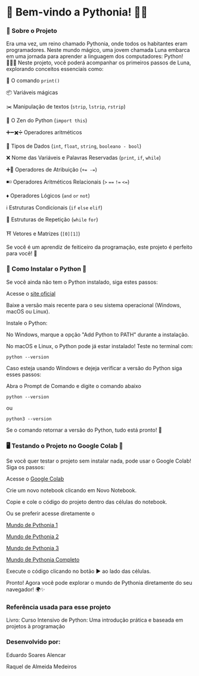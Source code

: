 # 🌟 Bem-vindo a Pythonia! 🏰🐍

### 📖 Sobre o Projeto

  Era uma vez, um reino chamado Pythonia, onde todos os habitantes eram programadores. Neste mundo mágico, uma jovem chamada Luna embarca em uma jornada para aprender a linguagem dos computadores: Python! 🧙‍♂️✨
  Neste projeto, você poderá acompanhar os primeiros passos de Luna, explorando conceitos essenciais como:
  
  📢 O comando `print()`
  
  📦 Variáveis mágicas
  
  ✂️ Manipulação de textos (`strip`, `lstrip`, `rstrip`)
  
  📜 O Zen do Python (`import this`)
  
  ➕➖✖️➗ Operadores aritméticos

  🎲 Tipos de Dados (`int`, `float`, `string`, `booleano - bool`)

  ❌ Nome das Variáveis e Palavras Reservadas (`print`, `if`, `while`)

  ➕🟰 Operadores de Atribuição (`+= -=`)

  ◾◽ Operadores Aritméticos Relacionais (`>` `==` `!=` `<=`)

  ♦️ Operadores Lógicos (`and` `or` `not`)

  ℹ️ Estruturas Condicionais (`if` `else` `elif`)

  🔁 Estruturas de Repetição (`while` `for`)

  ⛩️ Vetores e Matrizes (`[0][1]`)


  Se você é um aprendiz de feiticeiro da programação, este projeto é perfeito para você! 🚀


### 🔧 Como Instalar o Python 🐍

  Se você ainda não tem o Python instalado, siga estes passos:
  
  Acesse o [site oficial](https://www.python.org/downloads/)
  
  Baixe a versão mais recente para o seu sistema operacional (Windows, macOS ou Linux).
  
  Instale o Python:
  
  No Windows, marque a opção "Add Python to PATH" durante a instalação.
  
  No macOS e Linux, o Python pode já estar instalado! Teste no terminal com:
  
  `python --version`
  
  Caso esteja usando Windows e dejeja verificar a versão do Python siga esses passos:
  
  Abra o Prompt de Comando e digite o comando abaixo
  
  `python --version`
  
  ou
  
  `python3 --version`
  
  Se o comando retornar a versão do Python, tudo está pronto! 🎉

  


### 🖥️ Testando o Projeto no Google Colab 🚀

  Se você quer testar o projeto sem instalar nada, pode usar o Google Colab! Siga os passos:
  
  Acesse o [Google Colab](https://colab.research.google.com/)
  
  Crie um novo notebook clicando em Novo Notebook.
  
  Copie e cole o código do projeto dentro das células do notebook.
  
  Ou se preferir acesse diretamente o 
  
  [Mundo de Pythonia 1](https://colab.research.google.com/drive/1G6an8TZK_wDTWrh5YWkg5jsA0Xi3WoJ6?usp=sharing)
  
  [Mundo de Pythonia 2](https://colab.research.google.com/drive/1-mQPIDc31FoP3ofBYCdtT5iOE5puS4NB?usp=sharing)

  [Mundo de Pythonia 3](https://colab.research.google.com/drive/1WplrhNaSDLW2DtfnzL5viVTT20d7SQah?usp=sharing)

  [Mundo de Pythonia Completo](https://colab.research.google.com/drive/1_E3LMO6nxr5zb2uA7wcTKtwXNsy2rU5k?usp=sharing)
  
  Execute o código clicando no botão ▶️ ao lado das células.
  
  Pronto! Agora você pode explorar o mundo de Pythonia diretamente do seu navegador! 🌍✨

### Referência usada para esse projeto 

Livro: Curso Intensivo de Python: Uma introdução prática e baseada em projetos à programação

### Desenvolvido por:
  Eduardo Soares Alencar 
  
  Raquel de Almeida Medeiros


